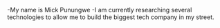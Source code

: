 -My name is Mick Punungwe
-I am currently researching several technologies to allow me to build the biggest tech company in my street.
<!---
MickPunungwe3000/MickPunungwe3000 is a ✨ special ✨ repository because its `README.md` (this file) appears on your GitHub profile.
You can click the Preview link to take a look at your changes.
--->
